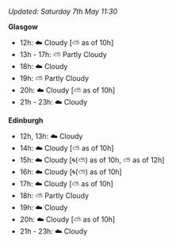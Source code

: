 *Updated: Saturday 7th May 11:30*

**Glasgow**

* 12h: :cloud: Cloudy [:partly_sunny: as of 10h]
* 13h - 17h: :partly_sunny: Partly Cloudy
* 18h: :cloud: Cloudy
* 19h: :partly_sunny: Partly Cloudy
* 20h: :cloud: Cloudy [:partly_sunny: as of 10h]
* 21h - 23h: :cloud: Cloudy

**Edinburgh**

* 12h, 13h: :cloud: Cloudy
* 14h: :cloud: Cloudy [:partly_sunny: as of 10h]
* 15h: :cloud: Cloudy [:cyclone:(:partly_sunny:) as of 10h, :partly_sunny: as of 12h]
* 16h: :cloud: Cloudy [:cyclone:(:partly_sunny:) as of 10h]
* 17h: :cloud: Cloudy [:partly_sunny: as of 10h]
* 18h: :partly_sunny: Partly Cloudy
* 19h: :cloud: Cloudy
* 20h: :cloud: Cloudy [:partly_sunny: as of 10h]
* 21h - 23h: :cloud: Cloudy
